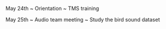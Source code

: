 May 24th
~ Orientation
~ TMS training

May 25th
~ Audio team meeting
~ Study the bird sound dataset

